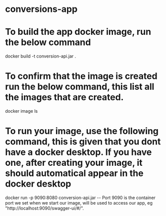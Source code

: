 # conversions-app

# To build the app docker image, run the below command
docker build -t conversion-api.jar .

# To confirm that the image is created run the below command, this list all the images that are created.
docker image ls 

# To run your image, use the following command, this is given that you dont have a docker desktop. If you have one, after creating your image, it should automatical appear in the docker desktop

docker run -p 9090:8080 conversion-api.jar
-- Port 9090 is the container port we set when we start our image, will be used to access our app, eg "http://localhost:9090/swagger-ui/#/".
